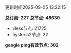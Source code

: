 更新时间2025-09-05 13:22:15

**总订阅: 227**
**总节点: 48630**
- vless节点: 21725
- hysteria2节点: 22

**google ping有效节点: 302**
